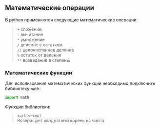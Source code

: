 ## Математические операции

В python применяются следующие математические операции:
> <code>+</code> сложение\
> <code>-</code> вычитание\
> <code>*</code> умножение\
> <code>/</code> деление с остатком\
> <code>//</code> целочисленное деление\
> <code>%</code> остаток от деления\
> <code>**</code> возведение в степень\

### Математические функции
Для использования математических функций необходимо подключить библиотеку <code>math</code>:
```python
import math
```

Функции библиотеки:
> <code>sqrt(число)</code>\
> Возвращает квадратный корень из числа